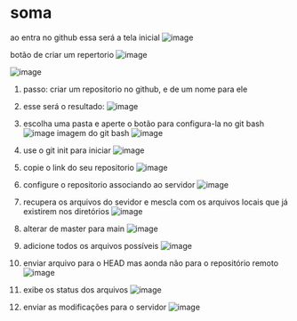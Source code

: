 # soma

ao entra no github essa será a tela inicial
   ![image](https://github.com/PedroSantosMenezesdeJesus/soma/assets/160974855/73e9e8e4-509a-4171-9a7c-696f7134ca62)

botão de criar um repertorio
   ![image](https://github.com/PedroSantosMenezesdeJesus/soma/assets/160974855/0de21ef2-d034-477c-abff-2cd9c9739c7b)


   ![image](https://github.com/PedroSantosMenezesdeJesus/soma/assets/160974855/73fc25b8-0083-4bd2-b50f-136a5d311616)
1) passo: criar um repositorio no github, e de um nome para ele
2) esse será o resultado:
   ![image](https://github.com/PedroSantosMenezesdeJesus/soma/assets/160974855/009e1d06-c00b-4dd3-8c2a-218653484b72)

3) escolha uma pasta e aperte o botão para configura-la no git bash
   ![image](https://github.com/PedroSantosMenezesdeJesus/soma/assets/160974855/3d8f75b6-fcd5-4948-ac58-e31c9afe3cac)
imagem do git bash
   ![image](https://github.com/PedroSantosMenezesdeJesus/soma/assets/160974855/75fd11ea-f59f-4a4d-be8e-104ebe03ef74)

4) use o git init para iniciar
   ![image](https://github.com/PedroSantosMenezesdeJesus/soma/assets/160974855/e88005ca-da2b-4ffd-9bb6-15c7f2608fa6)

5) copie o link do seu repositorio
   ![image](https://github.com/PedroSantosMenezesdeJesus/soma/assets/160974855/b1fb17c1-9cdb-4107-ab81-574fd1927f44)

6) configure o repositorio associando ao servidor
   ![image](https://github.com/PedroSantosMenezesdeJesus/soma/assets/160974855/b0db82c4-5007-4c71-8f16-bec15dccf909)

7) recupera os arquivos do sevidor e mescla com os arquivos locais que já existirem nos diretórios
   ![image](https://github.com/PedroSantosMenezesdeJesus/soma/assets/160974855/e019dd80-366e-4901-9718-2482ad9bfaac)

8) alterar de master para main
   ![image](https://github.com/PedroSantosMenezesdeJesus/soma/assets/160974855/caec03aa-1f76-4277-8490-42b91e722c97)

9) adicione todos os arquivos possíveis
    ![image](https://github.com/PedroSantosMenezesdeJesus/soma/assets/160974855/24be01d7-245f-4949-98d2-c79f1f580b9c)

10) enviar arquivo para o HEAD mas aonda não para o repositório remoto
    ![image](https://github.com/PedroSantosMenezesdeJesus/soma/assets/160974855/3c30fc1c-04ad-4739-817f-9da8c1f0d62b)

11) exibe os status dos arquivos
    ![image](https://github.com/PedroSantosMenezesdeJesus/soma/assets/160974855/43822c83-ae1a-4d66-8cb9-c2d86eec50b1)

12) enviar as modificações para o servidor
    ![image](https://github.com/PedroSantosMenezesdeJesus/soma/assets/160974855/6bbe601f-a2d2-4dc9-baa8-4879117bfb75)
    






